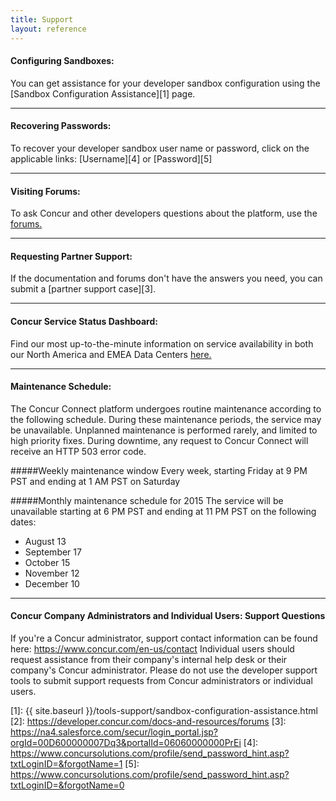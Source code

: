 ```yaml
---
title: Support
layout: reference
---
```


#### Configuring Sandboxes:
You can get assistance for your developer sandbox configuration using the [Sandbox Configuration Assistance][1] page.

- - - 

#### Recovering Passwords: 
To recover your developer sandbox user name or password, click on the applicable links: [Username][4] or [Password][5]

- - - 

#### Visiting Forums:
To ask Concur and other developers questions about the platform, use the <a href="http://forum.developer.concur.com/" target="_blank">forums.</a>

- - -

#### Requesting Partner Support:  
If the documentation and forums don't have the answers you need, you can submit a [partner support case][3].

- - -

#### Concur Service Status Dashboard:
Find our most up-to-the-minute information on service availability in both our North America and EMEA Data Centers <a href="http://open.concur.com/" target="-blank">here.</a>

- - -

#### Maintenance Schedule:
The Concur Connect platform undergoes routine maintenance according to the following schedule. During these maintenance periods, the service may be unavailable. Unplanned maintenance is performed rarely, and limited to high priority fixes. During downtime, any request to Concur Connect will receive an HTTP 503 error code.

#####Weekly maintenance window
Every week, starting Friday at 9 PM PST and ending at 1 AM PST on Saturday

#####Monthly maintenance schedule for 2015
The service will be unavailable starting at 6 PM PST and ending at 11 PM PST on the following dates:

* August 13
* September 17
* October 15
* November 12
* December 10

---

#### Concur Company Administrators and Individual Users:  Support Questions

If you're a Concur administrator, support contact information can be found here: <https://www.concur.com/en-us/contact>  Individual users should request assistance from their company's internal help desk or their company's Concur administrator.  Please do not use the developer support tools to submit support requests from Concur administrators or individual users.



[1]: {{ site.baseurl }}/tools-support/sandbox-configuration-assistance.html
[2]: https://developer.concur.com/docs-and-resources/forums
[3]: https://na4.salesforce.com/secur/login_portal.jsp?orgId=00D600000007Dq3&portalId=06060000000PrEi
[4]: https://www.concursolutions.com/profile/send_password_hint.asp?txtLoginID=&forgotName=1
[5]: https://www.concursolutions.com/profile/send_password_hint.asp?txtLoginID=&forgotName=0

